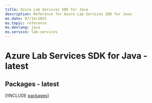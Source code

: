 ```yaml
---
title: Azure Lab Services SDK for Java
description: Reference for Azure Lab Services SDK for Java
ms.date: 07/14/2025
ms.topic: reference
ms.devlang: java
ms.service: lab-services
---
```

# Azure Lab Services SDK for Java - latest
## Packages - latest
[!INCLUDE [packages](lab-services-index.md)]